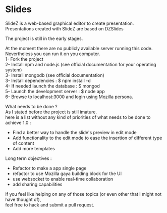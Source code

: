 Slides
======

SlideZ is a web-based graphical editor to create presentation.  
Presentations created with SlideZ are based on DZSlides  

The project is still in the early stages.  

At the moment there are no publicly available server running this code. Nevertheless you can run it on you computer.  
1- Fork the project  
2- Install npm and node.js (see official documentation for your operating system)  
3- Install mongodb (see official documentation)  
3- Install dependencies : $ npm install -d  
4- If needed launch the database : $ mongod  
5- Launch the development server : $ node app  
6- Browse to localhost:3000 and login using Mozilla persona.  

What needs to be done ?  
As I stated before the project is still imature.  
here is a list without any kind of priorities of what needs to be done to achieve 1.0 :  
- Find a better way to handle the slide's preview in edit mode
- Add functionality to the edit mode to ease the insertion of different type of content
- Add more templates

Long term objectives :
- Refactor to make a app single page
- refactor to use Mozilla gaya building block for the UI
- use websocket to enable real-time collaboration
- add sharing capabilities


If you feel like helping on any of those topics (or even other that I might not have thought of),  
feel free to hack and submit a pull request.